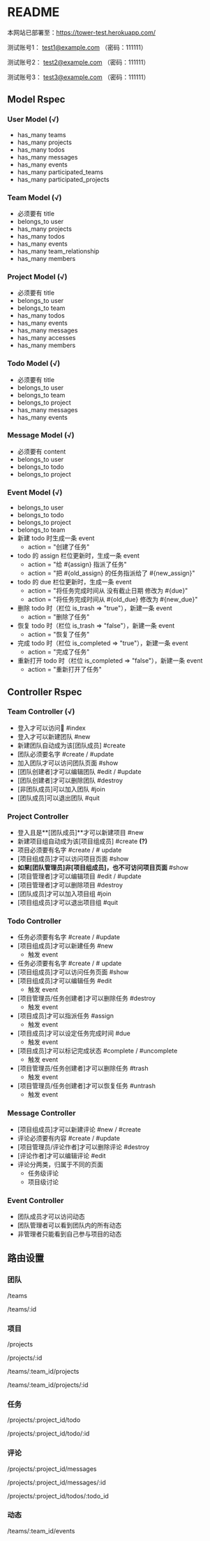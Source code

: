 # README

本网站已部署至：https://tower-test.herokuapp.com/

测试账号1： test1@example.com （密码：111111）

测试账号2： test2@example.com （密码：111111）

测试账号3： test3@example.com （密码：111111）

## Model Rspec

### User Model (√)

- has_many teams
- has_many projects
- has_many todos
- has_many messages
- has_many events
- has_many participated_teams
- has_many participated_projects

### Team Model (√)

- 必须要有 title
- belongs_to user
- has_many projects
- has_many todos
- has_many events
- has_many team_relationship
- has_many members

### Project Model (√)

- 必须要有 title
- belongs_to user
- belongs_to team
- has_many todos
- has_many events
- has_many messages
- has_many accesses
- has_many members

### Todo Model (√)

- 必须要有 title
- belongs_to user
- belongs_to team
- belongs_to project
- has_many messages
- has_many events

### Message Model (√)

- 必须要有 content
- belongs_to user
- belongs_to todo
- belongs_to project

### Event Model (√)

- belongs_to user
- belongs_to todo
- belongs_to project
- belongs_to team
- 新建 todo 时生成一条 event
  - action = "创建了任务"
- todo 的 assign 栏位更新时，生成一条 event
  - action = "给 #{assign} 指派了任务"
  - action = "把 #{old_assign} 的任务指派给了 #{new_assign}"
- todo 的 due 栏位更新时，生成一条 event
  - action = "将任务完成时间从 没有截止日期 修改为 #{due}"
  - action = "将任务完成时间从 #{old_due} 修改为 #{new_due}"
- 删除 todo 时（栏位 is_trash => "true"），新建一条 event
  - action = "删除了任务"
- 恢复 todo 时（栏位 is_trash => "false"），新建一条 event
  - action = "恢复了任务"
- 完成 todo 时（栏位 is_completed => "true"），新建一条 event
  - action = "完成了任务"
- 重新打开 todo 时（栏位 is_completed => "false"），新建一条 event
  - action = "重新打开了任务"

## Controller Rspec

### Team Controller (√)

- 登入才可以访问 #index
- 登入才可以新建团队 #new
- 新建团队自动成为该[团队成员] #create
- 团队必须要名字 #create / #update
- 加入团队才可以访问团队页面 #show
- [团队创建者]才可以编辑团队 #edit / #update
- [团队创建者]才可以删除团队 #destroy
- [非团队成员]可以加入团队 #join
- [团队成员]可以退出团队 #quit

### Project Controller

- 登入且是**[团队成员]**才可以新建项目 #new
- 新建项目组自动成为该[项目组成员] #create     **(?)**
- 项目必须要有名字 #create / # update
- [项目组成员]才可以访问项目页面 #show
- **如果[团队管理员]非[项目组成员]，也不可访问项目页面** #show
- [项目管理者]才可以编辑项目 #edit / #update
- [项目管理者]才可以删除项目 #destroy
- [团队成员]才可以加入项目组 #join
- [项目组成员]才可以退出项目组 #quit

### Todo Controller

- 任务必须要有名字 #create / #update
- [项目组成员]才可以新建任务 #new
  - 触发 event
- 任务必须要有名字 #create / # update
- [项目组成员]才可以访问任务页面 #show
- [项目组成员]才可以编辑任务 #edit
  - 触发 event
- [项目管理员/任务创建者]才可以删除任务 #destroy
  - 触发 event
- [项目成员]才可以指派任务 #assign
  - 触发 event
- [项目成员]才可以设定任务完成时间 #due
  - 触发 event
- [项目成员]才可以标记完成状态 #complete / #uncomplete
  - 触发 event
- [项目管理员/任务创建者]才可以删除任务 #trash
  - 触发 event
- [项目管理员/任务创建者]才可以恢复任务 #untrash
  - 触发 event

### Message Controller

- [项目组成员]才可以新建评论 #new / #create
- 评论必须要有内容 #create / #update
- [项目管理员/评论作者]才可以删除评论 #destroy
- [评论作者]才可以编辑评论 #edit
- 评论分两类，归属于不同的页面
  - 任务级评论
  - 项目级讨论

### Event Controller

- 团队成员才可以访问动态
- 团队管理者可以看到团队内的所有动态
- 非管理者只能看到自己参与项目的动态

## 路由设置

### 团队

/teams

/teams/:id

### 项目

/projects

/projects/:id

/teams/:team_id/projects

/teams/:team_id/projects/:id

### 任务

/projects/:project_id/todo

/projects/:project_id/todo/:id

### 评论

/projects/:project_id/messages

/projects/:project_id/messages/:id

/projects/:project_id/todos/:todo_id

### 动态

/teams/:team_id/events
